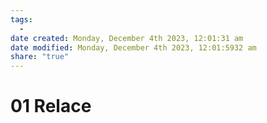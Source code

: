 ```yaml
---
tags:
  - 
date created: Monday, December 4th 2023, 12:01:31 am
date modified: Monday, December 4th 2023, 12:01:5932 am
share: "true"
---
```


# 01 Relace